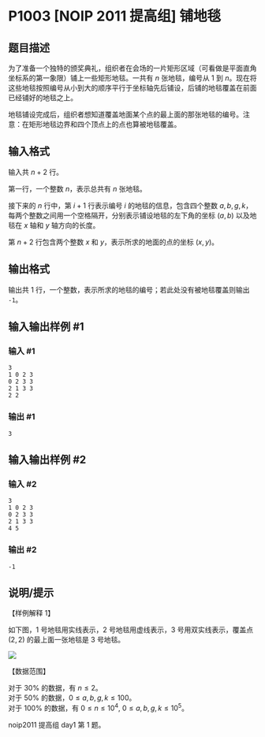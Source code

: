 # P1003 [NOIP 2011 提高组] 铺地毯

## 题目描述

为了准备一个独特的颁奖典礼，组织者在会场的一片矩形区域（可看做是平面直角坐标系的第一象限）铺上一些矩形地毯。一共有 $n$ 张地毯，编号从 $1$ 到 $n$。现在将这些地毯按照编号从小到大的顺序平行于坐标轴先后铺设，后铺的地毯覆盖在前面已经铺好的地毯之上。

地毯铺设完成后，组织者想知道覆盖地面某个点的最上面的那张地毯的编号。注意：在矩形地毯边界和四个顶点上的点也算被地毯覆盖。

## 输入格式

输入共 $n + 2$ 行。

第一行，一个整数 $n$，表示总共有 $n$ 张地毯。

接下来的 $n$ 行中，第 $i+1$ 行表示编号 $i$ 的地毯的信息，包含四个整数 $a ,b ,g ,k$，每两个整数之间用一个空格隔开，分别表示铺设地毯的左下角的坐标 $(a, b)$ 以及地毯在 $x$ 轴和 $y$ 轴方向的长度。

第 $n + 2$ 行包含两个整数 $x$ 和 $y$，表示所求的地面的点的坐标 $(x, y)$。

## 输出格式

输出共 $1$ 行，一个整数，表示所求的地毯的编号；若此处没有被地毯覆盖则输出 `-1`。

## 输入输出样例 #1

### 输入 #1

```
3
1 0 2 3
0 2 3 3
2 1 3 3
2 2
```

### 输出 #1

```
3
```

## 输入输出样例 #2

### 输入 #2

```
3
1 0 2 3
0 2 3 3
2 1 3 3
4 5
```

### 输出 #2

```
-1
```

## 说明/提示

【样例解释 1】

如下图，$1$ 号地毯用实线表示，$2$ 号地毯用虚线表示，$3$ 号用双实线表示，覆盖点 $(2,2)$ 的最上面一张地毯是 $3$ 号地毯。

![](https://cdn.luogu.com.cn/upload/image_hosting/q4izfzpb.png)

【数据范围】

对于 $30\%$ 的数据，有 $n \le 2$。  
对于 $50\%$ 的数据，$0 \le a, b, g, k \le 100$。  
对于 $100\%$ 的数据，有 $0 \le n \le 10^4$, $0 \le a, b, g, k \le {10}^5$。   

noip2011 提高组 day1 第 $1$ 题。